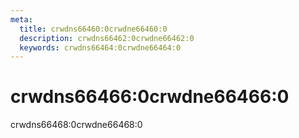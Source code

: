 ```yaml
---
meta:
  title: crwdns66460:0crwdne66460:0
  description: crwdns66462:0crwdne66462:0
  keywords: crwdns66464:0crwdne66464:0
---
```


# crwdns66466:0crwdne66466:0
crwdns66468:0crwdne66468:0

<entry-ad />

<endmatter />
